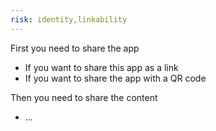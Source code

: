 ```yaml
---
risk: identity,linkability
---
```


First you need to share the app
 * If you want to share this app as a link 
 * If you want to share the app with a QR code

Then you need to share the content
 * ...
